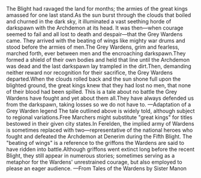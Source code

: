 The Blight had ravaged the land for months; the armies of the great kings amassed for one last stand.As the sun burst through the clouds that boiled and churned in the dark sky, it illuminated a vast seething horde of darkspawn with the Archdemon at its head.
It was then—when courage seemed to fail and all lost to death and despair—that the Grey Wardens came.
They arrived with the beating of wings like mighty war drums and stood before the armies of men.The Grey Wardens, grim and fearless, marched forth, ever between men and the encroaching darkspawn.They formed a shield of their own bodies and held that line until the Archdemon was dead and the last darkspawn lay trampled in the dirt.Then, demanding neither reward nor recognition for their sacrifice, the Grey Wardens departed.When the clouds rolled back and the sun shone full upon the blighted ground, the great kings knew that they had lost no men, that none of their blood had been spilled.
This is a tale about no battle the Grey Wardens have fought and yet about them all.They have always defended us from the darkspawn, taking losses so we do not have to.
—Adaptation of a Grey Warden legend
The tale outlined above is widely told, although subject to regional variations.Free Marchers might substitute "great kings" for titles bestowed in their given city states.In Ferelden, the implied army of Wardens is sometimes replaced with two—representative of the national heroes who fought and defeated the Archdemon at Denerim during the Fifth Blight.
The "beating of wings" is a reference to the griffons the Wardens are said to have ridden into battle.Although griffons went extinct long before the recent Blight, they still appear in numerous stories; sometimes serving as a metaphor for the Wardens' unrestrained courage, but also employed to please an eager audience.
—From Tales of the Wardens by Sister Manon